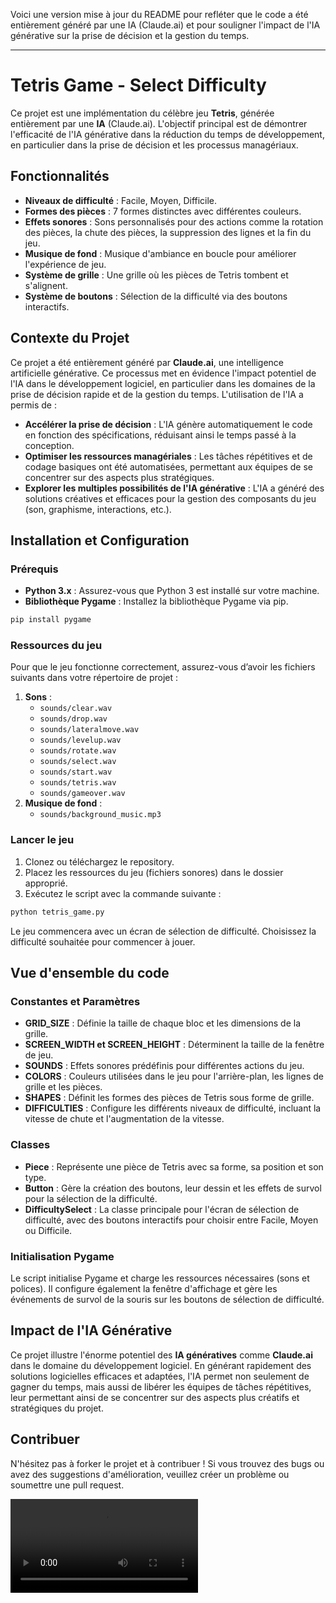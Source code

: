 Voici une version mise à jour du README pour refléter que le code a été entièrement généré par une IA (Claude.ai) et pour souligner l'impact de l'IA générative sur la prise de décision et la gestion du temps.

---

# Tetris Game - Select Difficulty

Ce projet est une implémentation du célèbre jeu **Tetris**, générée entièrement par une **IA** (Claude.ai). L'objectif principal est de démontrer l'efficacité de l'IA générative dans la réduction du temps de développement, en particulier dans la prise de décision et les processus managériaux.

## Fonctionnalités
- **Niveaux de difficulté** : Facile, Moyen, Difficile.
- **Formes des pièces** : 7 formes distinctes avec différentes couleurs.
- **Effets sonores** : Sons personnalisés pour des actions comme la rotation des pièces, la chute des pièces, la suppression des lignes et la fin du jeu.
- **Musique de fond** : Musique d'ambiance en boucle pour améliorer l'expérience de jeu.
- **Système de grille** : Une grille où les pièces de Tetris tombent et s'alignent.
- **Système de boutons** : Sélection de la difficulté via des boutons interactifs.

## Contexte du Projet
Ce projet a été entièrement généré par **Claude.ai**, une intelligence artificielle générative. Ce processus met en évidence l'impact potentiel de l'IA dans le développement logiciel, en particulier dans les domaines de la prise de décision rapide et de la gestion du temps. L'utilisation de l'IA a permis de :
- **Accélérer la prise de décision** : L'IA génère automatiquement le code en fonction des spécifications, réduisant ainsi le temps passé à la conception.
- **Optimiser les ressources managériales** : Les tâches répétitives et de codage basiques ont été automatisées, permettant aux équipes de se concentrer sur des aspects plus stratégiques.
- **Explorer les multiples possibilités de l'IA générative** : L'IA a généré des solutions créatives et efficaces pour la gestion des composants du jeu (son, graphisme, interactions, etc.).

## Installation et Configuration

### Prérequis
- **Python 3.x** : Assurez-vous que Python 3 est installé sur votre machine.
- **Bibliothèque Pygame** : Installez la bibliothèque Pygame via pip.

```bash
pip install pygame
```

### Ressources du jeu
Pour que le jeu fonctionne correctement, assurez-vous d’avoir les fichiers suivants dans votre répertoire de projet :
1. **Sons** :
   - `sounds/clear.wav`
   - `sounds/drop.wav`
   - `sounds/lateralmove.wav`
   - `sounds/levelup.wav`
   - `sounds/rotate.wav`
   - `sounds/select.wav`
   - `sounds/start.wav`
   - `sounds/tetris.wav`
   - `sounds/gameover.wav`
2. **Musique de fond** :
   - `sounds/background_music.mp3`

### Lancer le jeu
1. Clonez ou téléchargez le repository.
2. Placez les ressources du jeu (fichiers sonores) dans le dossier approprié.
3. Exécutez le script avec la commande suivante :

```bash
python tetris_game.py
```

Le jeu commencera avec un écran de sélection de difficulté. Choisissez la difficulté souhaitée pour commencer à jouer.

## Vue d'ensemble du code

### Constantes et Paramètres
- **GRID_SIZE** : Définie la taille de chaque bloc et les dimensions de la grille.
- **SCREEN_WIDTH et SCREEN_HEIGHT** : Déterminent la taille de la fenêtre de jeu.
- **SOUNDS** : Effets sonores prédéfinis pour différentes actions du jeu.
- **COLORS** : Couleurs utilisées dans le jeu pour l'arrière-plan, les lignes de grille et les pièces.
- **SHAPES** : Définit les formes des pièces de Tetris sous forme de grille.
- **DIFFICULTIES** : Configure les différents niveaux de difficulté, incluant la vitesse de chute et l'augmentation de la vitesse.

### Classes

- **Piece** : Représente une pièce de Tetris avec sa forme, sa position et son type.
- **Button** : Gère la création des boutons, leur dessin et les effets de survol pour la sélection de la difficulté.
- **DifficultySelect** : La classe principale pour l'écran de sélection de difficulté, avec des boutons interactifs pour choisir entre Facile, Moyen ou Difficile.

### Initialisation Pygame
Le script initialise Pygame et charge les ressources nécessaires (sons et polices). Il configure également la fenêtre d'affichage et gère les événements de survol de la souris sur les boutons de sélection de difficulté.

## Impact de l'IA Générative
Ce projet illustre l'énorme potentiel des **IA génératives** comme **Claude.ai** dans le domaine du développement logiciel. En générant rapidement des solutions logicielles efficaces et adaptées, l'IA permet non seulement de gagner du temps, mais aussi de libérer les équipes de tâches répétitives, leur permettant ainsi de se concentrer sur des aspects plus créatifs et stratégiques du projet.

## Contribuer
N'hésitez pas à forker le projet et à contribuer ! Si vous trouvez des bugs ou avez des suggestions d'amélioration, veuillez créer un problème ou soumettre une pull request.

<video controls src="Screen Recording 2024-11-27 113707.mp4" title="Title"></video>